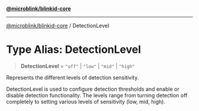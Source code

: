 [**@microblink/blinkid-core**](../README.md)

***

[@microblink/blinkid-core](../README.md) / DetectionLevel

# Type Alias: DetectionLevel

> **DetectionLevel** = `"off"` \| `"low"` \| `"mid"` \| `"high"`

Represents the different levels of detection sensitivity.

DetectionLevel is used to configure detection thresholds and enable or
disable detection functionality. The levels range from turning detection off
completely to setting various levels of sensitivity (low, mid, high).
